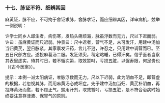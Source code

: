 ### 十七、脉证不符、细辨其因

麻黃证，脉不应，不可拘于舍证求脉，舍脉求证，而应细辨其因，详审病机，兹举一例说明：

许学士同乡人邱生者，病伤寒，发热头痛烦渴，脉虽浮数而无力，尺以下迟而弱。许曰：虽麻黄证而尺迟弱。仲景曰：尺中迟者，营气不足，未可发汗，用建中汤加当归黄芪，翌日脉紧，其家禀发汗药，言儿不逊，许忍之，只用建中调营而已。至五日尺部方应。遂投麻葛汤二服。发狂须臾，稍定略睡，已得汗矣。信乎医者当察其表里虚实，待其时日，若不循次第，取效暂吋，亏损五脏，以促寿限，何足贵也（《古今医案》）。

提示：本例一派太阳病证，唯脉浮数而无力，尺以下迟弱，此为阴血不足，即营虚的根据，若忽视其脉，而用麻黄汤必成坏症，先予建中汤加当归、黄芪补阴血，再投麻黄汤而愈，若不顾正气，勉用汗剂，取效暂吋，亏损五脏，是不符合治病时始终要注意存津液、保胃气的原则。
